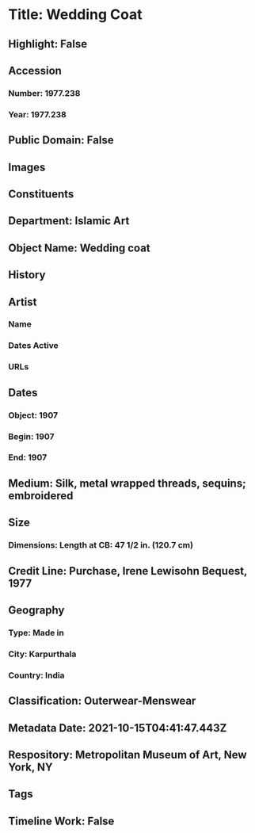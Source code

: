 # Title: Wedding Coat
## Highlight: False
## Accession
### Number: 1977.238
### Year: 1977.238
## Public Domain: False
## Images
## Constituents
## Department: Islamic Art
## Object Name: Wedding coat
## History
## Artist
### Name
### Dates Active
### URLs
## Dates
### Object: 1907
### Begin: 1907
### End: 1907
## Medium: Silk, metal wrapped threads, sequins; embroidered
## Size
### Dimensions: Length at CB: 47 1/2 in. (120.7 cm)
## Credit Line: Purchase, Irene Lewisohn Bequest, 1977
## Geography
### Type: Made in
### City: Karpurthala
### Country: India
## Classification: Outerwear-Menswear
## Metadata Date: 2021-10-15T04:41:47.443Z
## Respository: Metropolitan Museum of Art, New York, NY
## Tags
## Timeline Work: False